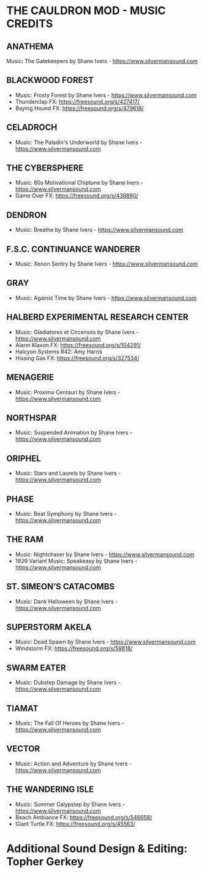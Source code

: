 ﻿# THE CAULDRON MOD - MUSIC CREDITS

## ANATHEMA
Music: The Gatekeepers by Shane Ivers - https://www.silvermansound.com

## BLACKWOOD FOREST
- Music: Frosty Forest by Shane Ivers - https://www.silvermansound.com
- Thunderclap FX: https://freesound.org/s/427417/
- Baying Hound FX: https://freesound.org/s/479618/

## CELADROCH
- Music: The Paladin's Underworld by Shane Ivers - https://www.silvermansound.com

## THE CYBERSPHERE
- Music: 80s Motivational Chiptune by Shane Ivers - https://www.silvermansound.com
- Game Over FX: https://freesound.org/s/439890/

## DENDRON
- Music: Breathe by Shane Ivers - https://www.silvermansound.com

## F.S.C. CONTINUANCE WANDERER
- Music: Xenon Sentry by Shane Ivers - https://www.silvermansound.com

## GRAY
- Music: Against Time by Shane Ivers - https://www.silvermansound.com

## HALBERD EXPERIMENTAL RESEARCH CENTER
- Music: Gladiatores et Circenses by Shane Ivers - https://www.silvermansound.com
- Alarm Klaxon FX: https://freesound.org/s/104291/
- Halcyon Systems R42: Amy Harris
- Hissing Gas FX: https://freesound.org/s/327534/

## MENAGERIE
- Music: Proxima Centauri by Shane Ivers - https://www.silvermansound.com

## NORTHSPAR
- Music: Suspended Animation by Shane Ivers - https://www.silvermansound.com

## ORIPHEL
- Music: Stars and Laurels by Shane Ivers - https://www.silvermansound.com

## PHASE
- Music: Beat Symphony by Shane Ivers - https://www.silvermansound.com

## THE RAM
- Music: Nightchaser by Shane Ivers - https://www.silvermansound.com
- 1929 Variant Music: Speakeasy by Shane Ivers - https://www.silvermansound.com

## ST. SIMEON’S CATACOMBS
- Music: Dank Halloween by Shane Ivers - https://www.silvermansound.com

## SUPERSTORM AKELA
- Music: Dead Spawn by Shane Ivers - https://www.silvermansound.com
- Windstorm FX: https://freesound.org/s/59818/

## SWARM EATER
- Music: Dubstep Damage by Shane Ivers - https://www.silvermansound.com

## TIAMAT
- Music: The Fall Of Heroes by Shane Ivers - https://www.silvermansound.com

## VECTOR
- Music: Action and Adventure by Shane Ivers - https://www.silvermansound.com

## THE WANDERING ISLE
- Music: Summer Calypstep by Shane Ivers - https://www.silvermansound.com
- Beach Ambiance FX: https://freesound.org/s/546658/
- Giant Turtle FX: https://freesound.org/s/45563/

# Additional Sound Design & Editing: Topher Gerkey

